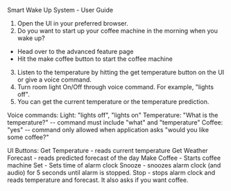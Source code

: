 Smart Wake Up System - User Guide

1. Open the UI in your preferred browser.
2. Do you want to start up your coffee machine in the morning when you wake up?
  - Head over to the advanced feature page
  - Hit the make coffee button to start the coffee machine
3. Listen to the temperature by hitting the get temperature button on the UI or give a voice command.
4. Turn room light On/Off through voice command. For example, "lights off".
5. You can get the current temperature or the temperature prediction.


Voice commands:
Light: "lights off", "lights on"
Temperature: "What is the temperature?"  -- command must include "what" and "temperature"
Coffee: "yes" -- command only allowed when application asks "would you like some coffee?"

UI Buttons:
Get Temperature - reads current temperature
Get Weather Forecast - reads predicted forecast of the day
Make Coffee - Starts coffee machine
Set - Sets time of alarm clock
Snooze - snoozes alarm clock (and audio) for 5 seconds until alarm is stopped.
Stop - stops alarm clock and reads temperature and forecast. It also asks if you want coffee.
